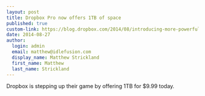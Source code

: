 ```yaml
--- 
layout: post
title: Dropbox Pro now offers 1TB of space
published: true
custom-link: https://blog.dropbox.com/2014/08/introducing-more-powerful-dropbox-pro/
date: 2014-08-27
author:
  login: admin
  email: matthew@idlefusion.com
  display_name: Matthew Strickland
  first_name: Matthew
  last_name: Strickland
---
```

Dropbox is stepping up their game by offering 1TB for $9.99 today. 
